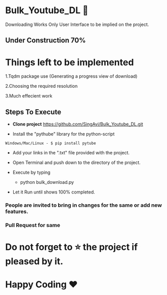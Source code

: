# Bulk_Youtube_DL :memo:

Downloading Works 
Only User Interface to be implied on the project.

## Under Construction 70%

# Things left to be implemented

1.Tqdm package use (Generating a progress view of download)

2.Choosing the required resolution

3.Much effecient work

## Steps To Execute
  - **Clone project** https://github.com/SingAvi/Bulk_Youtube_DL.git
  
   -  Install the "pythube" library for the python-script
```
Windows/Mac/Linux - $ pip install pytube

```

   -  Add your links in the ".txt" file provided with the project.
    
   -  Open Terminal and push down to the directory of the project.
    
   -  Execute by typing 
       -  python bulk_download.py
        
  -   Let it Run until shows 100% completed.
  

### People are invited to bring in changes for the same or add new features.
### Pull Request for same 

# Do not forget to :star: the project if pleased by it. 

# Happy Coding ♥
